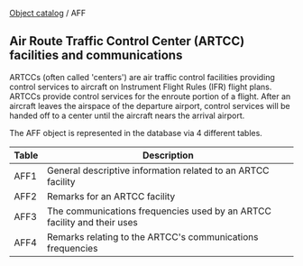 [Object catalog](https://github.com/tlarsen7572/us_airspace_data#object-catalog) / AFF

## Air Route Traffic Control Center (ARTCC) facilities and communications

ARTCCs (often called 'centers') are air traffic control facilities providing control services to aircraft on Instrument Flight Rules (IFR) flight plans. ARTCCs provide control services for the enroute portion of a flight. After an aircraft leaves the airspace of the departure airport, control services will be handed off to a center until the aircraft nears the arrival airport.

The AFF object is represented in the database via 4 different tables.

|Table  |Description|
|-------|-----------|
|AFF1   |General descriptive information related to an ARTCC facility|
|AFF2   |Remarks for an ARTCC facility|
|AFF3   |The communications frequencies used by an ARTCC facility and their uses|
|AFF4   |Remarks relating to the ARTCC's communications frequencies|
